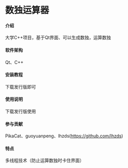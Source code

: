 # 数独运算器

#### 介绍
大学C++项目，基于Qt界面、可以生成数独，运算数独

#### 软件架构
Qt、C++

#### 安装教程
下载发行版即可

#### 使用说明
下载发行版使用

#### 参与贡献
PikaCat、guoyuanpeng、lhzds(https://github.com/lhzds)

#### 特点
多线程技术（防止运算数独时卡住界面）